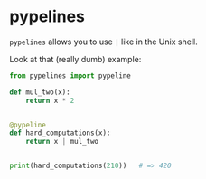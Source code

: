 # pypelines

`pypelines` allows you to use `|` like in the Unix shell.

Look at that (really dumb) example:

```python
from pypelines import pypeline

def mul_two(x):
    return x * 2


@pypeline
def hard_computations(x):
    return x | mul_two


print(hard_computations(210))   # => 420
```
